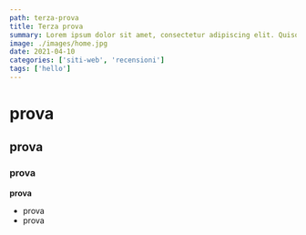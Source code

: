 ```yaml
---
path: terza-prova
title: Terza prova
summary: Lorem ipsum dolor sit amet, consectetur adipiscing elit. Quisque ornare accumsan sem ac sodales. Curabitur finibus et quam ac placerat. Nulla venenatis dolor in dui aliquet, quis sagittis velit luctus. Aliquam ante arcu, scelerisque sagittis nunc eget, tincidunt hendrerit eros. Pellentesque bibendum diam eget urna volutpat maximus in id dolor. Etiam id molestie ex. Mauris ligula nunc, tincidunt ut nisi in, ultrices lobortis felis. Suspendisse lectus metus, auctor vel urna non, semper pulvinar libero. Fusce sodales nisi non malesuada laoreet. 
image: ./images/home.jpg
date: 2021-04-10
categories: ['siti-web', 'recensioni']
tags: ['hello']
---
```


# prova
## prova
### prova

**prova**

- prova
- prova